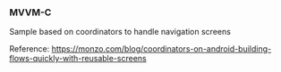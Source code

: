 ### MVVM-C
 Sample based on coordinators to handle navigation screens

Reference:
https://monzo.com/blog/coordinators-on-android-building-flows-quickly-with-reusable-screens

